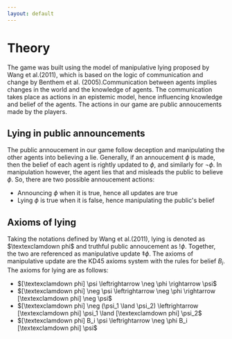```yaml
---
layout: default
---
```


# Theory
The game was built using the model of manipulative lying proposed by Wang et al.(2011), which is based on the logic of communication and change by Benthem et al. (2005).Communication between agents implies changes in the world and the knowledge of agents. The communication takes place as actions in an epistemic model, hence influencing knowledge and belief of the agents. The actions in our game are public annoucements made by the players.

## Lying in public announcements
The public annoucement in our game follow deception and manipulating the other agents into believing a lie. Generally, if an annoucement $\phi$ is made, then the belief of each agent is rightly updated to $\phi$, and similarly for $\neg \phi$. In manipulation however, the agent lies that and misleads the public to believe $\phi$. So, there are two possible annoucement actions:
* Announcing $\phi$ when it is true, hence all updates are true
* Lying $\phi$ is true when it is false, hence manipulating the public's belief

## Axioms of lying
Taking the notations defined by Wang et al.(2011), lying is denoted as $\textexclamdown phi$ and truthful public annoucement as $! \phi$. Together, the two are referenced as manipulative update $\ddagger \phi$. The axioms of manipulative update are the KD45 axioms system with the rules for belief $B_i$. The axioms for lying are as follows:
* $[\textexclamdown phi] \psi \leftrightarrow \neg \phi \rightarrow \psi$
* $[\textexclamdown phi] \neg \psi \leftrightarrow \neg \phi \rightarrow [\textexclamdown phi] \neg \psi$
* $[\textexclamdown phi] \neg (\psi_1 \land \psi_2) \leftrightarrow [\textexclamdown phi] \psi_1 \land [\textexclamdown phi] \psi_2$
* $[\textexclamdown phi] B_i \psi \leftrightarrow \neg \phi B_i [\textexclamdown phi] \psi$